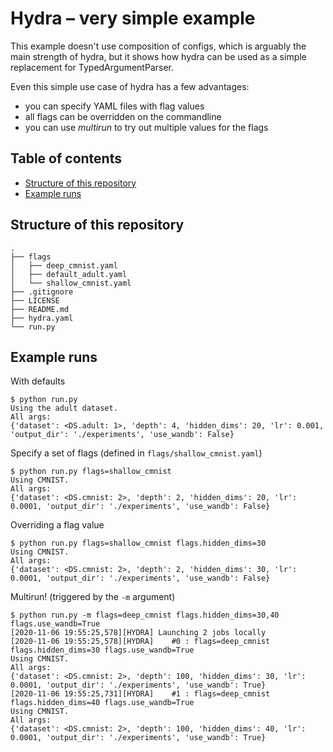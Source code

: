 # Hydra &ndash; very simple example

This example doesn't use composition of configs, which is arguably the main strength of hydra,
but it shows how hydra can be used as a simple replacement for TypedArgumentParser.

Even this simple use case of hydra has a few advantages:
- you can specify YAML files with flag values
- all flags can be overridden on the commandline
- you can use _multirun_ to try out multiple values for the flags

## Table of contents

- [Structure of this repository](#structure-of-this-repository)
- [Example runs](#example-runs)

## Structure of this repository

```
.
├── flags
│   ├── deep_cmnist.yaml
│   ├── default_adult.yaml
│   └── shallow_cmnist.yaml
├── .gitignore
├── LICENSE
├── README.md
├── hydra.yaml
└── run.py
```

## Example runs

With defaults
```
$ python run.py
Using the adult dataset.
All args:
{'dataset': <DS.adult: 1>, 'depth': 4, 'hidden_dims': 20, 'lr': 0.001, 'output_dir': './experiments', 'use_wandb': False}
```

Specify a set of flags (defined in `flags/shallow_cmnist.yaml`)
```
$ python run.py flags=shallow_cmnist
Using CMNIST.
All args:
{'dataset': <DS.cmnist: 2>, 'depth': 2, 'hidden_dims': 20, 'lr': 0.0001, 'output_dir': './experiments', 'use_wandb': False}
```

Overriding a flag value
```
$ python run.py flags=shallow_cmnist flags.hidden_dims=30
Using CMNIST.
All args:
{'dataset': <DS.cmnist: 2>, 'depth': 2, 'hidden_dims': 30, 'lr': 0.0001, 'output_dir': './experiments', 'use_wandb': False}
```

Multirun! (triggered by the `-m` argument)
```
$ python run.py -m flags=deep_cmnist flags.hidden_dims=30,40 flags.use_wandb=True
[2020-11-06 19:55:25,578][HYDRA] Launching 2 jobs locally
[2020-11-06 19:55:25,578][HYDRA] 	#0 : flags=deep_cmnist flags.hidden_dims=30 flags.use_wandb=True
Using CMNIST.
All args:
{'dataset': <DS.cmnist: 2>, 'depth': 100, 'hidden_dims': 30, 'lr': 0.0001, 'output_dir': './experiments', 'use_wandb': True}
[2020-11-06 19:55:25,731][HYDRA] 	#1 : flags=deep_cmnist flags.hidden_dims=40 flags.use_wandb=True
Using CMNIST.
All args:
{'dataset': <DS.cmnist: 2>, 'depth': 100, 'hidden_dims': 40, 'lr': 0.0001, 'output_dir': './experiments', 'use_wandb': True}
```
